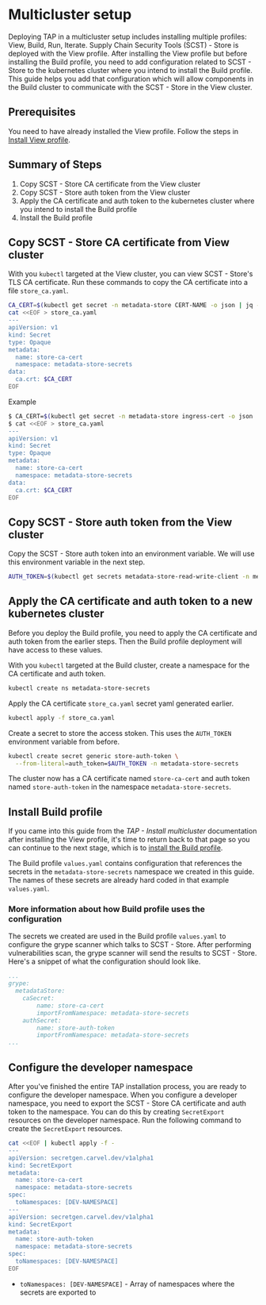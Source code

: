 # Multicluster setup

Deploying TAP in a multicluster setup includes installing multiple profiles: View, Build, Run, Iterate. Supply Chain Security Tools (SCST) - Store is deployed with the View profile. After installing the View profile but before installing the Build profile, you need to add configuration related to SCST - Store to the kubernetes cluster where you intend to install the Build profile. This guide helps you add that configuration which will allow components in the Build cluster to communicate with the SCST - Store in the View cluster.

## Prerequisites

You need to have already installed the View profile. Follow the steps in [Install View profile](../multicluster/installing-multicluster.hbs.md#install-view).


## Summary of Steps

1. Copy SCST - Store CA certificate from the View cluster
1. Copy SCST - Store auth token from the View cluster
1. Apply the CA certificate and auth token to the kubernetes cluster where you intend to install the Build profile
1. Install the Build profile

##  Copy SCST - Store CA certificate from View cluster

With you `kubectl` targeted at the View cluster, you can view SCST - Store's TLS CA certificate. Run these commands to copy the CA certificate into a file `store_ca.yaml`.

```bash
CA_CERT=$(kubectl get secret -n metadata-store CERT-NAME -o json | jq -r ".data.\"ca.crt\"")
cat <<EOF > store_ca.yaml
---
apiVersion: v1
kind: Secret
type: Opaque
metadata:
  name: store-ca-cert
  namespace: metadata-store-secrets
data:
  ca.crt: $CA_CERT
EOF
```

Example

```bash
$ CA_CERT=$(kubectl get secret -n metadata-store ingress-cert -o json | jq -r ".data.\"ca.crt\"")
$ cat <<EOF > store_ca.yaml
---
apiVersion: v1
kind: Secret
type: Opaque
metadata:
  name: store-ca-cert
  namespace: metadata-store-secrets
data:
  ca.crt: $CA_CERT
EOF
```

##  Copy SCST - Store auth token from the View cluster

Copy the SCST - Store auth token into an environment variable. We will use this environment variable in the next step.

```bash
AUTH_TOKEN=$(kubectl get secrets metadata-store-read-write-client -n metadata-store -o jsonpath="{.data.token}" | base64 -d)
```

##  Apply the CA certificate and auth token to a new kubernetes cluster

Before you deploy the Build profile, you need to apply the CA certificate and auth token from the earlier steps. Then the Build profile deployment will have access to these values.

With you `kubectl` targeted at the Build cluster, create a namespace for the CA certificate and auth token.

```bash
kubectl create ns metadata-store-secrets
```

Apply the CA certificate `store_ca.yaml` secret yaml generated earlier.

```bash
kubectl apply -f store_ca.yaml
```

Create a secret to store the access stoken. This uses the `AUTH_TOKEN` environment variable from before.

```bash
kubectl create secret generic store-auth-token \
  --from-literal=auth_token=$AUTH_TOKEN -n metadata-store-secrets
```

The cluster now has a CA certificate named  `store-ca-cert` and auth token named `store-auth-token` in the namespace `metadata-store-secrets`. 

## Install Build profile

If you came into this guide from the *TAP - Install multicluster* documentation after installing the View profile, it's time to return back to that page so you can continue to the next stage, which is to [install the Build profile](../multicluster/installing-multicluster.hbs.md#install-build).

The Build profile `values.yaml` contains configuration that references the secrets in the `metadata-store-secrets` namespace we created in this guide. The names of these secrets are already hard coded in that example `values.yaml`.

### More information about how Build profile uses the configuration

The secrets we created are used in the Build profile `values.yaml` to configure the grype scanner which talks to SCST - Store. After performing vulnerabilities scan, the grype scanner will send the results to SCST - Store. Here's a snippet of what the configuration should look like.

```yaml
...
grype:
  metadataStore:
    caSecret:
        name: store-ca-cert
        importFromNamespace: metadata-store-secrets
    authSecret:
        name: store-auth-token
        importFromNamespace: metadata-store-secrets
...
```

## Configure the developer namespace

After you've finished the entire TAP installation process, you are ready to configure the developer namespace. When you configure a developer namespace, you need to export the SCST - Store CA certificate and auth token to the namespace. You can do this by creating `SecretExport` resources on the developer namespace. Run the following command to create the `SecretExport` resources.

```bash
cat <<EOF | kubectl apply -f -
---
apiVersion: secretgen.carvel.dev/v1alpha1
kind: SecretExport
metadata:
  name: store-ca-cert
  namespace: metadata-store-secrets
spec:
  toNamespaces: [DEV-NAMESPACE]
---
apiVersion: secretgen.carvel.dev/v1alpha1
kind: SecretExport
metadata:
  name: store-auth-token
  namespace: metadata-store-secrets
spec:
  toNamespaces: [DEV-NAMESPACE]
EOF
```

* `toNamespaces: [DEV-NAMESPACE]` - Array of namespaces where the secrets are exported to